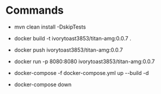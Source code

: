 # Commands

   * mvn clean install -DskipTests
   * docker build -t ivorytoast3853/titan-amg:0.0.7 .
   * docker push ivorytoast3853/titan-amg:0.0.7
   * docker run -p 8080:8080 ivorytoast3853/titan-amg:0.0.7


   * docker-compose -f docker-compose.yml up --build -d
   * docker-compose down